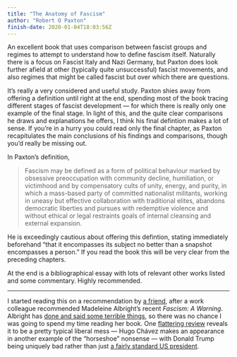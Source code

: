 ```yaml
---
title: "The Anatomy of Fascism"
author: "Robert O Paxton"
finish-date: 2020-01-04T18:03:56Z
---
```


An excellent book that uses comparison between fascist groups and regimes to attempt to understand how to define fascism itself.
Naturally there is a focus on Fascist Italy and Nazi Germany, but Paxton does look further afield at other (typically quite unsuccessful) fascist movements, and also regimes that might be called fascist but over which there are questions.

It’s really a very considered and useful study.
Paxton shies away from offering a definition until right at the end, spending most of the book tracing different stages of fascist development — for which there is really only one example of the final stage.
In light of this, and the quite clear comparisons he draws and explanations he offers, I think his final defintion makes a lot of sense.
If you’re in a hurry you could read only the final chapter, as Paxton recapitulates the main conclusions of his findings and comparisons, though you’d really be missing out.

In Paxton’s definition,

> Fascism may be defined as a form of political behaviour marked by obsessive preoccupation with community decline, humiliation, or victimhood and by compensatory cults of unity, energy, and purity, in which a mass-based party of committed nationalist militants, working in uneasy but effective collaboration with traditional elites, abandons democratic liberties and pursues with redemptive violence and without ethical or legal restraints goals of internal cleansing and external expansion.

He is exceedingly cautious about offering this defintion, stating immediately beforehand “that it encompasses its subject no better than a snapshot encompasses a person.”
If you read the book this will be very clear from the preceding chapters.

At the end is a bibliographical essay with lots of relevant other works listed and some commentary. 
Highly recommended.

---

I started reading this on a recommendation by [a friend][steve], after a work colleague recommended Madeleine Albright’s recent *Fascism: A Warning*.
Albright has [done and said some terrible things][albright], so there was no chance I was going to spend my time reading her book.
One [flattering review][albright-nyt] reveals it to be a pretty typical liberal mess
— Hugo Chávez makes an appearance in another example of the “horseshoe” nonsense —
with Donald Trump being uniquely bad rather than just [a fairly standard US president][aef].

[steve]: https://twitter.com/SweeneySteve
[albright]: https://www.counterpunch.org/2005/12/10/madeleine-albright-and-us-foreign-policy/
[albright-nyt]: https://www.nytimes.com/2018/04/20/books/review/fascism-a-warning-madeleine-albright.html
[aef]: https://doloresvek.wordpress.com/2016/11/12/actually-existing-fascism/
